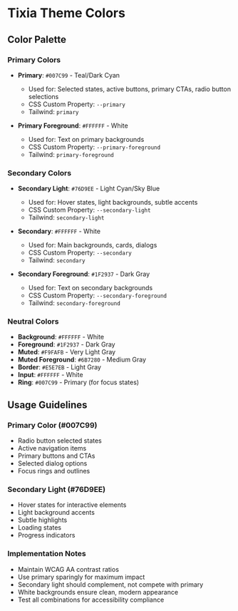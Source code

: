 # Tixia Theme Colors

## Color Palette

### Primary Colors
- **Primary**: `#007C99` - Teal/Dark Cyan
  - Used for: Selected states, active buttons, primary CTAs, radio button selections
  - CSS Custom Property: `--primary`
  - Tailwind: `primary`

- **Primary Foreground**: `#FFFFFF` - White
  - Used for: Text on primary backgrounds
  - CSS Custom Property: `--primary-foreground`
  - Tailwind: `primary-foreground`

### Secondary Colors
- **Secondary Light**: `#76D9EE` - Light Cyan/Sky Blue
  - Used for: Hover states, light backgrounds, subtle accents
  - CSS Custom Property: `--secondary-light`
  - Tailwind: `secondary-light`

- **Secondary**: `#FFFFFF` - White
  - Used for: Main backgrounds, cards, dialogs
  - CSS Custom Property: `--secondary`
  - Tailwind: `secondary`

- **Secondary Foreground**: `#1F2937` - Dark Gray
  - Used for: Text on secondary backgrounds
  - CSS Custom Property: `--secondary-foreground`
  - Tailwind: `secondary-foreground`

### Neutral Colors
- **Background**: `#FFFFFF` - White
- **Foreground**: `#1F2937` - Dark Gray
- **Muted**: `#F9FAFB` - Very Light Gray
- **Muted Foreground**: `#6B7280` - Medium Gray
- **Border**: `#E5E7EB` - Light Gray
- **Input**: `#FFFFFF` - White
- **Ring**: `#007C99` - Primary (for focus states)

## Usage Guidelines

### Primary Color (#007C99)
- Radio button selected states
- Active navigation items
- Primary buttons and CTAs
- Selected dialog options
- Focus rings and outlines

### Secondary Light (#76D9EE)
- Hover states for interactive elements
- Light background accents
- Subtle highlights
- Loading states
- Progress indicators

### Implementation Notes
- Maintain WCAG AA contrast ratios
- Use primary sparingly for maximum impact
- Secondary light should complement, not compete with primary
- White backgrounds ensure clean, modern appearance
- Test all combinations for accessibility compliance
